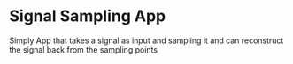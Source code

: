 # Signal Sampling App
Simply App that takes a signal as input and sampling it and can reconstruct the signal back from the sampling points

